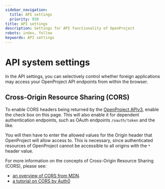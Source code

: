 ```yaml
---
sidebar_navigation:
  title: API settings
  priority: 930
title: API settings
description: Settings for API functionality of OpenProject
robots: index, follow
keywords: API settings
---
```

# API system settings

In the API settings, you can selectively control whether foreign applications may access your OpenProject
API endpoints from within the browser.

## Cross-Origin Resource Sharing (CORS)

To enable CORS headers being returned by the [OpenProject APIv3](../../../api/),
enable the check box on this page. This will also enable it for dependent authentication endpoints, such as OAuth endpoints `/oauth/token` and the like.

You will then have to enter the allowed values for the Origin header that OpenProject will allow access to.
This is necessary, since authenticated resources of OpenProject cannot be accessible to all origins with the `*` header value.

For more information on the concepts of Cross-Origin Resource Sharing (CORS), please see:

- [an overview of CORS from MDN](https://developer.mozilla.org/en-US/docs/Web/HTTP/CORS).
- [a tutorial on CORS by Auth0](https://auth0.com/blog/cors-tutorial-a-guide-to-cross-origin-resource-sharing/)
